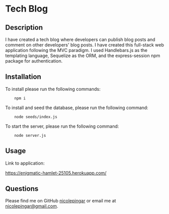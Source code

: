 # Tech Blog

## Description

I have created a tech blog where developers can publish blog posts and comment on other developers' blog posts. I have created this full-stack web application following the MVC paradigm. I used Handlebars.js as the templating language, Sequelize as the ORM, and the express-session npm package for authentication.

## Installation

To install please run the following commands:

        npm i

To install and seed the database, please run the following command:

        node seeds/index.js

To start the server, please run the following command:

        node server.js

## Usage 

Link to application:

https://enigmatic-hamlet-25105.herokuapp.com/

## Questions

Please find me on GitHub [nicolepingar](https://github.com/nicolepingar) or email me at nicolepingar@gmail.com.